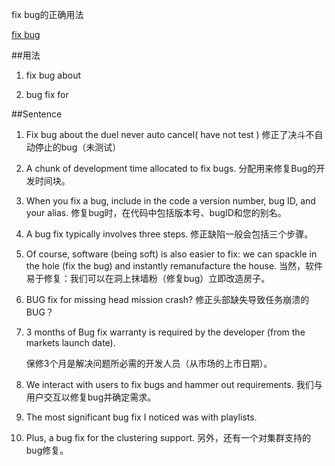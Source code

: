 fix bug的正确用法

[fix bug](http://cn.bing.com/dict/search?q=fix+bug&qs=n&form=Z9LH5&pq=fix+bug&sc=1-6&sp=-1&sk=&cvid=BBD0379D597E4368898C29F8FEB0A66D)

##用法

1. fix bug about

2. bug fix for 

##Sentence

1. Fix bug about the duel never auto cancel( have not test )
    修正了决斗不自动停止的bug（未测试）


2. A chunk of development time allocated to fix bugs.
    分配用来修复Bug的开发时间块。


3. When you fix a bug, include in the code a version number, bug ID, and your alias.
    修复bug时，在代码中包括版本号、bugID和您的别名。

4. A bug fix typically involves three steps.
    修正缺陷一般会包括三个步骤。

5. Of course, software (being soft) is also easier to fix: we can spackle in the hole (fix the bug) and instantly remanufacture the house.
    当然，软件易于修复：我们可以在洞上抹墙粉（修复bug）立即改造房子。


6. BUG fix for missing head mission crash?
    修正头部缺失导致任务崩溃的BUG？

7. 3 months of Bug fix warranty is required by the developer (from the markets launch date).

    保修3个月是解决问题所必需的开发人员（从市场的上市日期）。

8. We interact with users to fix bugs and hammer out requirements.
    我们与用户交互以修复bug并确定需求。

9. The most significant bug fix I noticed was with playlists.


10. Plus, a bug fix for the clustering support.
    另外，还有一个对集群支持的bug修复。

